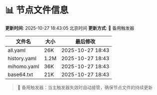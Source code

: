 # 📊 节点文件信息

**更新时间**: 2025-10-27 18:43:05 北京时间
**更新方式**: 🔄 备用触发器

| 文件名 | 大小 | 最后修改 |
|--------|------|----------|
| all.yaml | 26K | 2025-10-27 18:43 |
| history.yaml | 1.2M | 2025-10-27 18:43 |
| mihomo.yaml | 36K | 2025-10-27 18:43 |
| base64.txt | 21K | 2025-10-27 18:43 |

> 🔄 备用触发器：当主触发器失效时自动接管，确保节点文件的持续更新
